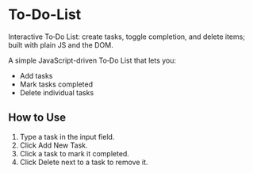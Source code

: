 # To-Do-List
Interactive To‑Do List: create tasks, toggle completion, and delete items; built with plain JS and the DOM.

A simple JavaScript-driven To‑Do List that lets you:
- Add tasks
- Mark tasks completed
- Delete individual tasks

## How to Use
1. Type a task in the input field.
2. Click Add New Task.
3. Click a task to mark it completed.
4. Click Delete next to a task to remove it.
